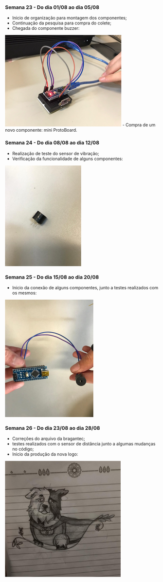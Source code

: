 ### Semana 23 - Do dia 01/08 ao dia 05/08
- Inicio de organização para montagem dos componentes;
- Continuação da pesquisa para compra do colete;
- Chegada do componente buzzer:
 <img src="./imagens/teste1.jpeg" alt="teste1" width="382" height="300">
- Compra de um novo componente: mini ProtoBoard.

### Semana 24 - Do dia 08/08 ao dia 12/08
- Realização de teste do sensor de vibração;
- Verificação da funcionalidade de alguns componentes:
 <img src="./imagens/buzzer.jpeg" alt="buzzer" width="250" height="330">

### Semana 25 - Do dia 15/08 ao dia 20/08
- Inicio da conexão de alguns componentes, junto a testes realizados com os mesmos:
<img src="./imagens/ardbuz.jpeg" alt="ardbuz" width="290" height="385">


### Semana 26 - Do dia 23/08 ao dia 28/08
- Correções do arquivo da bragantec;
- testes realizados com o sensor de distância junto a algumas mudanças no código;
-  Inicio da produção da nova logo:
<img src="./imagens/logom.jpeg" alt="logom" width="380" height="380">
